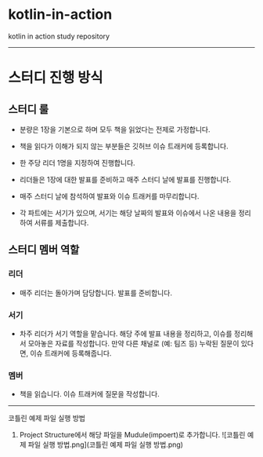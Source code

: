# kotlin-in-action
kotlin in action study repository

 

---

# 스터디 진행 방식

## 스터디 룰

- 분량은 1장을 기본으로 하며 모두 책을 읽었다는 전제로 가정합니다.
    
- 책을 읽다가 이해가 되지 않는 부분들은 깃허브 이슈 트래커에 등록합니다.
    
- 한 주당 리더 1명을 지정하여 진행합니다.
    
- 리더들은 1장에 대한 발표를 준비하고 매주 스터디 날에 발표를 진행합니다.
    
- 매주 스터디 날에 참석하여 발표와 이슈 트래커를 마무리합니다.
    
- 각 파트에는 서기가 있으며, 서기는 해당 날짜의 발표와 이슈에서 나온 내용을 정리하여 서류를 제출합니다.
    

## 스터디 멤버 역할

### 리더

- 매주 리더는 돌아가며 담당합니다. 발표를 준비합니다.
    
### 서기

- 차주 리더가 서기 역할을 맡습니다. 해당 주에 발표 내용을 정리하고, 이슈를 정리해서 모아놓은 자료를 작성합니다. 만약 다른 채널로 (예: 팀즈 등) 누락된 질문이 있다면, 이슈 트래커에 등록해줍니다.

### 멤버

- 책을 읽습니다. 이슈 트래커에 질문을 작성합니다.

--- 
코틀린 예제 파일 실행 방법
1. Project Structure에서 해당 파일을 Mudule(impoert)로 추가합니다.
![코틀린 예제 파일 실행 방법.png](코틀린 예제 파일 실행 방법.png)


